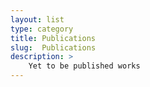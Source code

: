 ```yaml
---
layout: list
type: category
title: Publications
slug:  Publications
description: > 
    Yet to be published works
---
```

